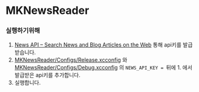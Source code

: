 # MKNewsReader

### 실행하기위해
1. [News API – Search News and Blog Articles on the Web](https://newsapi.org/) 통해 api키를 발급 받습니다.
2. [MKNewsReader/Configs/Release.xcconfig](https://github.com/SteveMKim2503/MKNewsReader/blob/main/MKNewsReader/Configs/Release.xcconfig) 와 [MKNewsReader/Configs/Debug.xcconfig](https://github.com/SteveMKim2503/MKNewsReader/blob/main/MKNewsReader/Configs/Debug.xcconfig) 의 `NEWS_API_KEY = `뒤에 1. 에서 발급받은 api키를 추가합니다.
3. 실행합니다.
